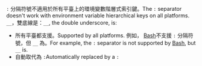<span data-ttu-id="b95da-101">`:` 分隔符號不適用於所有平臺上的環境變數階層式索引鍵。</span><span class="sxs-lookup"><span data-stu-id="b95da-101">The `:` separator doesn't work with environment variable hierarchical keys on all platforms.</span></span> <span data-ttu-id="b95da-102">`__`，雙底線是：</span><span class="sxs-lookup"><span data-stu-id="b95da-102">`__`, the double underscore, is:</span></span>

* <span data-ttu-id="b95da-103">所有平臺都支援。</span><span class="sxs-lookup"><span data-stu-id="b95da-103">Supported by all platforms.</span></span> <span data-ttu-id="b95da-104">例如， [Bash](https://linuxhint.com/bash-environment-variables/)不支援 `:` 分隔符號，但 `__` 為。</span><span class="sxs-lookup"><span data-stu-id="b95da-104">For example, the `:` separator is not supported by [Bash](https://linuxhint.com/bash-environment-variables/), but `__` is.</span></span>
* <span data-ttu-id="b95da-105">自動取代為 `:`</span><span class="sxs-lookup"><span data-stu-id="b95da-105">Automatically replaced by a `:`</span></span>